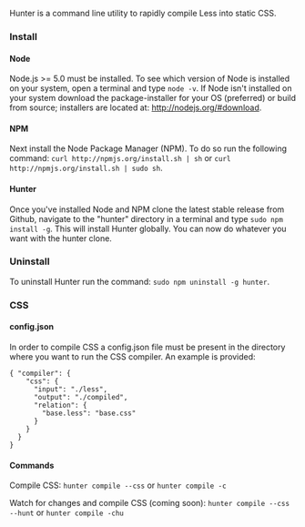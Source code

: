 Hunter is a command line utility to rapidly compile Less into static CSS.

### Install

#### Node

Node.js >= 5.0 must be installed. To see which version of Node is installed on your system, open a terminal and type `node -v`. If Node isn't installed on your system download the package-installer for your OS (preferred) or build from source; installers are located at: http://nodejs.org/#download.

#### NPM

Next install the Node Package Manager (NPM). To do so run the following command: `curl http://npmjs.org/install.sh | sh` or `curl http://npmjs.org/install.sh | sudo sh`.

#### Hunter

Once you've installed Node and NPM clone the latest stable release from Github, navigate to the "hunter" directory in a terminal and type `sudo npm install -g`. This will install Hunter globally. You can now do whatever you want with the hunter clone.

### Uninstall

To uninstall Hunter run the command: `sudo npm uninstall -g hunter`.

### CSS

#### config.json

In order to compile CSS a config.json file must be present in the directory where you want to run the CSS compiler. An example is provided:

    { "compiler": {
        "css": {
          "input": "./less",
          "output": "./compiled",
          "relation": {
            "base.less": "base.css"
          }
        }
      }
    }

#### Commands

Compile CSS: `hunter compile --css` or `hunter compile -c`

Watch for changes and compile CSS (coming soon): `hunter compile --css --hunt` or `hunter compile -chu`